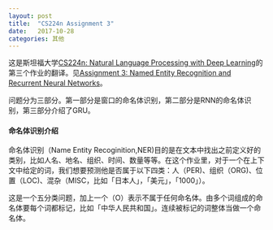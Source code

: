 ```yaml
---
layout: post
title:  "CS224n Assignment 3"
date:   2017-10-28
categories: 其他
---
```


这是斯坦福大学[CS224n: Natural Language Processing with Deep Learning](http://web.stanford.edu/class/cs224n/assignment3/index.html)的第三个作业的翻译。见[Assignment 3: Named Entity Recognition and Recurrent Neural Networks](https://github.com/NLPpupil/cs224n_assignment3)。

问题分为三部分。第一部分是窗口的命名体识别，第二部分是RNN的命名体识别，第三部分介绍了GRU。

#### 命名体识别介绍
命名体识别（Name Entity Recoginition,NER)目的是在文本中找出之前定义好的类别，比如人名、地名、组织、时间、数量等等。在这个作业里，对于一个在上下文中给定的词，我们想要预测他是否属于以下四类：人（PER)、组织（ORG)、位置（LOC)、混杂（MISC，比如「日本人」，「美元」，「1000」）。

这是一个五分类问题，加上一个（O）表示不属于任何命名体。由多个词组成的命名体要每个词都标记，比如「中华人民共和国」。连续被标记的词整体当做一个命名体。
